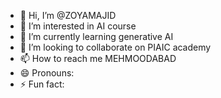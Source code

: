 - 👋 Hi, I’m @ZOYAMAJID
- 👀 I’m interested in AI course
- 🌱 I’m currently learning generative AI
- 💞️ I’m looking to collaborate on PIAIC academy  
- 📫 How to reach me MEHMOODABAD 
- 😄 Pronouns: 
- ⚡ Fun fact: 

<!---
ZOYAMAJID/ZOYAMAJID is a ✨ special ✨ repository because its `README.md` (this file) appears on your GitHub profile.
You can click the Preview link to take a look at your changes.
--->
